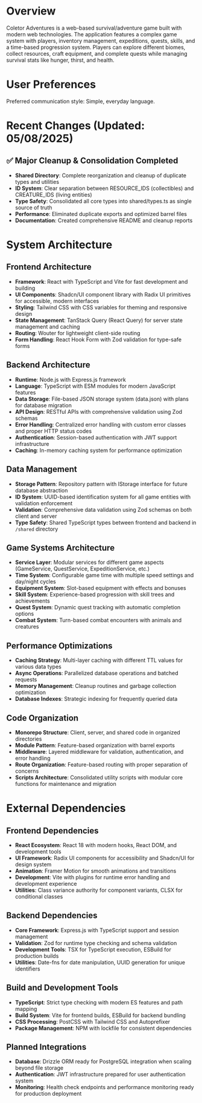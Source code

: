 # Overview

Coletor Adventures is a web-based survival/adventure game built with modern web technologies. The application features a complex game system with players, inventory management, expeditions, quests, skills, and a time-based progression system. Players can explore different biomes, collect resources, craft equipment, and complete quests while managing survival stats like hunger, thirst, and health.

# User Preferences

Preferred communication style: Simple, everyday language.

# Recent Changes (Updated: 05/08/2025)

## ✅ Major Cleanup & Consolidation Completed
- **Shared Directory**: Complete reorganization and cleanup of duplicate types and utilities
- **ID System**: Clear separation between RESOURCE_IDS (collectibles) and CREATURE_IDS (living entities)
- **Type Safety**: Consolidated all core types into shared/types.ts as single source of truth
- **Performance**: Eliminated duplicate exports and optimized barrel files
- **Documentation**: Created comprehensive README and cleanup reports

# System Architecture

## Frontend Architecture
- **Framework**: React with TypeScript and Vite for fast development and building
- **UI Components**: Shadcn/UI component library with Radix UI primitives for accessible, modern interfaces
- **Styling**: Tailwind CSS with CSS variables for theming and responsive design
- **State Management**: TanStack Query (React Query) for server state management and caching
- **Routing**: Wouter for lightweight client-side routing
- **Form Handling**: React Hook Form with Zod validation for type-safe forms

## Backend Architecture
- **Runtime**: Node.js with Express.js framework
- **Language**: TypeScript with ESM modules for modern JavaScript features
- **Data Storage**: File-based JSON storage system (data.json) with plans for database migration
- **API Design**: RESTful APIs with comprehensive validation using Zod schemas
- **Error Handling**: Centralized error handling with custom error classes and proper HTTP status codes
- **Authentication**: Session-based authentication with JWT support infrastructure
- **Caching**: In-memory caching system for performance optimization

## Data Management
- **Storage Pattern**: Repository pattern with IStorage interface for future database abstraction
- **ID System**: UUID-based identification system for all game entities with validation enforcement
- **Validation**: Comprehensive data validation using Zod schemas on both client and server
- **Type Safety**: Shared TypeScript types between frontend and backend in `/shared` directory

## Game Systems Architecture
- **Service Layer**: Modular services for different game aspects (GameService, QuestService, ExpeditionService, etc.)
- **Time System**: Configurable game time with multiple speed settings and day/night cycles
- **Equipment System**: Slot-based equipment with effects and bonuses
- **Skill System**: Experience-based progression with skill trees and achievements
- **Quest System**: Dynamic quest tracking with automatic completion options
- **Combat System**: Turn-based combat encounters with animals and creatures

## Performance Optimizations
- **Caching Strategy**: Multi-layer caching with different TTL values for various data types
- **Async Operations**: Parallelized database operations and batched requests
- **Memory Management**: Cleanup routines and garbage collection optimization
- **Database Indexes**: Strategic indexing for frequently queried data

## Code Organization
- **Monorepo Structure**: Client, server, and shared code in organized directories
- **Module Pattern**: Feature-based organization with barrel exports
- **Middleware**: Layered middleware for validation, authentication, and error handling
- **Route Organization**: Feature-based routing with proper separation of concerns
- **Scripts Architecture**: Consolidated utility scripts with modular core functions for maintenance and migration

# External Dependencies

## Frontend Dependencies
- **React Ecosystem**: React 18 with modern hooks, React DOM, and development tools
- **UI Framework**: Radix UI components for accessibility and Shadcn/UI for design system
- **Animation**: Framer Motion for smooth animations and transitions
- **Development**: Vite with plugins for runtime error handling and development experience
- **Utilities**: Class variance authority for component variants, CLSX for conditional classes

## Backend Dependencies
- **Core Framework**: Express.js with TypeScript support and session management
- **Validation**: Zod for runtime type checking and schema validation
- **Development Tools**: TSX for TypeScript execution, ESBuild for production builds
- **Utilities**: Date-fns for date manipulation, UUID generation for unique identifiers

## Build and Development Tools
- **TypeScript**: Strict type checking with modern ES features and path mapping
- **Build System**: Vite for frontend builds, ESBuild for backend bundling
- **CSS Processing**: PostCSS with Tailwind CSS and Autoprefixer
- **Package Management**: NPM with lockfile for consistent dependencies

## Planned Integrations
- **Database**: Drizzle ORM ready for PostgreSQL integration when scaling beyond file storage
- **Authentication**: JWT infrastructure prepared for user authentication system
- **Monitoring**: Health check endpoints and performance monitoring ready for production deployment